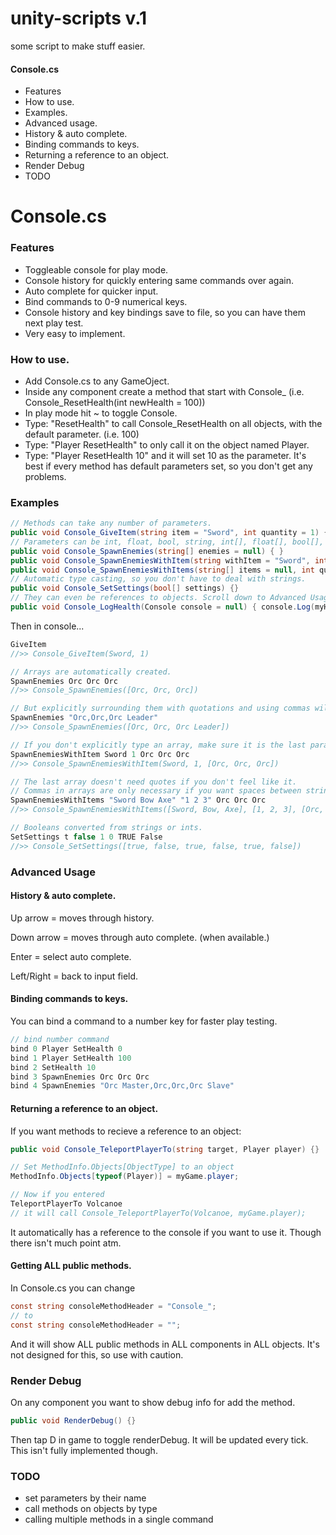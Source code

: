 # unity-scripts v.1
some script to make stuff easier.

#### Console.cs
* Features
* How to use.
* Examples.
* Advanced usage.
 * History & auto complete.
 * Binding commands to keys.
 * Returning a reference to an object.
* Render Debug
* TODO


# Console.cs
### Features
* Toggleable console for play mode.
* Console history for quickly entering same commands over again.
* Auto complete for quicker input.
* Bind commands to 0-9 numerical keys.
* Console history and key bindings save to file, so you can have them next play test.
* Very easy to implement.


### How to use.
* Add Console.cs to any GameOject.
* Inside any component create a method that start with Console_ (i.e. Console_ResetHealth(int newHealth = 100))
* In play mode hit ~ to toggle Console.
* Type: "ResetHealth" to call Console_ResetHealth on all objects, with the default parameter. (i.e. 100)
* Type: "Player ResetHealth" to only call it on the object named Player.
* Type: "Player ResetHealth 10" and it will set 10 as the parameter.
It's best if every method has default parameters set, so you don't get any problems.


### Examples
```c#
// Methods can take any number of parameters.
public void Console_GiveItem(string item = "Sword", int quantity = 1) { }
// Parameters can be int, float, bool, string, int[], float[], bool[], or string[]
public void Console_SpawnEnemies(string[] enemies = null) { }
public void Console_SpawnEnemiesWithItem(string withItem = "Sword", int quantity = 1, string[] enemies = null) { }
public void Console_SpawnEnemiesWithItems(string[] items = null, int quantity = 1, string[] enemies = null) { }
// Automatic type casting, so you don't have to deal with strings.
public void Console_SetSettings(bool[] settings) {}
// They can even be references to objects. Scroll down to Advanced Usage.
public void Console_LogHealth(Console console = null) { console.Log(myHealth); }
```
Then in console...
```c#
GiveItem
//>> Console_GiveItem(Sword, 1)

// Arrays are automatically created.
SpawnEnemies Orc Orc Orc
//>> Console_SpawnEnemies([Orc, Orc, Orc])

// But explicitly surrounding them with quotations and using commas will allow spaces in their names.
SpawnEnemies "Orc,Orc,Orc Leader"
//>> Console_SpawnEnemies([Orc, Orc, Orc Leader])

// If you don't explicitly type an array, make sure it is the last parameter.
SpawnEnemiesWithItem Sword 1 Orc Orc Orc
//>> Console_SpawnEnemiesWithItem(Sword, 1, [Orc, Orc, Orc])

// The last array doesn't need quotes if you don't feel like it.
// Commas in arrays are only necessary if you want spaces between strings.
SpawnEnemiesWithItems "Sword Bow Axe" "1 2 3" Orc Orc Orc
//>> Console_SpawnEnemiesWithItems([Sword, Bow, Axe], [1, 2, 3], [Orc, Orc, Orc])

// Booleans converted from strings or ints.
SetSettings t false 1 0 TRUE False
//>> Console_SetSettings([true, false, true, false, true, false])
```


### Advanced Usage
#### History & auto complete.
Up arrow = moves through history.

Down arrow = moves through auto complete. (when available.)

Enter = select auto complete.

Left/Right = back to input field.

#### Binding commands to keys.
You can bind a command to a number key for faster play testing.
```C#
// bind number command
bind 0 Player SetHealth 0
bind 1 Player SetHealth 100
bind 2 SetHealth 10
bind 3 SpawnEnemies Orc Orc Orc
bind 4 SpawnEnemies "Orc Master,Orc,Orc,Orc Slave"
```

#### Returning a reference to an object.
If you want methods to recieve a reference to an object:
```c#
public void Console_TeleportPlayerTo(string target, Player player) {}

// Set MethodInfo.Objects[ObjectType] to an object
MethodInfo.Objects[typeof(Player)] = myGame.player;

// Now if you entered
TeleportPlayerTo Volcanoe
// it will call Console_TeleportPlayerTo(Volcanoe, myGame.player);
```
It automatically has a reference to the console if you want to use it. Though there isn't much point atm.
#### Getting ALL public methods.
In Console.cs you can change
```c#
const string consoleMethodHeader = "Console_";  
// to
const string consoleMethodHeader = "";
```
And it will show ALL public methods in ALL components in ALL objects.
It's not designed for this, so use with caution.

### Render Debug
On any component you want to show debug info for add the method.
```c#
public void RenderDebug() {}
```
Then tap D in game to toggle renderDebug. It will be updated every tick. This isn't fully implemented though.

### TODO
* set parameters by their name
* call methods on objects by type
* calling multiple methods in a single command
